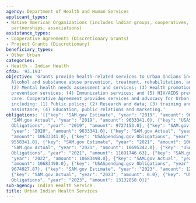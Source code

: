 ```yaml
---
agency: Department of Health and Human Services
applicant_types:
- Native American Organizations (includes lndian groups, cooperatives, corporations,
  partnerships, associations)
assistance_types:
- Cooperative Agreements (Discretionary Grants)
- Project Grants (Discretionary)
beneficiary_types:
- Other Urban
categories:
- Health - Indian Health
cfda: '93.193'
objective: 'Grants provide health-related services to Urban Indians including: (1)
  Alcohol and substance abuse prevention, treatment, rehabilitation, and education;
  (2) Mental health needs assessment and services; (3) Health promotion and disease
  prevention services; (4) Immunization services; and (5) HIV/AIDS prevention and
  care. Cooperative Agreement provides services and advocacy for Urban Indian Organizations
  including: (1) Public policy; (2) Research and data; (3) training and technical
  assistance; (4) Education, public relations and marketing.'
obligations: '[{"key": "SAM.gov Estimate", "year": "2019", "amount": 9633341.0}, {"key":
  "SAM.gov Actual", "year": "2019", "amount": 9633341.0}, {"key": "USASpending.gov
  Obligations", "year": "2019", "amount": 9727153.0}, {"key": "SAM.gov Estimate",
  "year": "2020", "amount": 9633341.0}, {"key": "SAM.gov Actual", "year": "2020",
  "amount": 10633341.0}, {"key": "USASpending.gov Obligations", "year": "2020", "amount":
  9558341.0}, {"key": "SAM.gov Estimate", "year": "2021", "amount": 10695342.0}, {"key":
  "SAM.gov Actual", "year": "2021", "amount": 10695342.0}, {"key": "USASpending.gov
  Obligations", "year": "2021", "amount": 11691746.63}, {"key": "SAM.gov Estimate",
  "year": "2022", "amount": 10683498.0}, {"key": "SAM.gov Actual", "year": "2022",
  "amount": 10683498.0}, {"key": "USASpending.gov Obligations", "year": "2022", "amount":
  9674927.87}, {"key": "SAM.gov Estimate", "year": "2023", "amount": 12132858.0},
  {"key": "SAM.gov Actual", "year": "2023", "amount": 0.0}, {"key": "USASpending.gov
  Obligations", "year": "2023", "amount": 13132858.0}]'
sub-agency: Indian Health Service
title: Urban Indian Health Services
---
```

